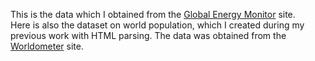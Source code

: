 This is the data which I obtained from the [Global Energy Monitor](https://globalenergymonitor.org/) site.  
Here is also the dataset on world population, which I created during my previous work with HTML parsing. The data was obtained from the [Worldometer](https://www.worldometers.info/population/) site.

